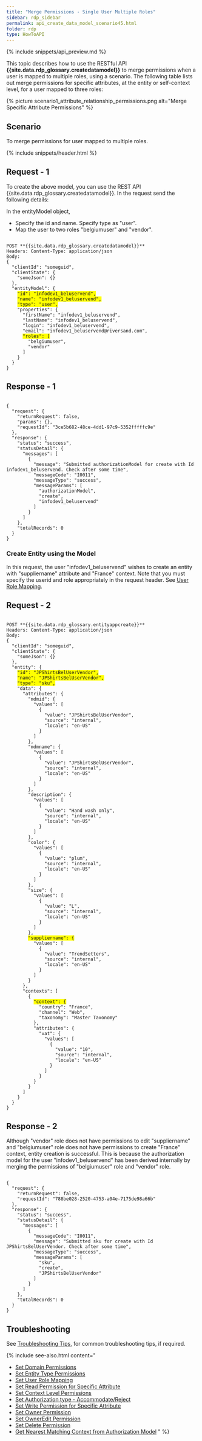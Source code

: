 ```yaml
---
title: "Merge Permissions - Single User Multiple Roles"
sidebar: rdp_sidebar
permalink: api_create_data_model_scenario45.html
folder: rdp
type: HowToAPI
---
```


{% include snippets/api_preview.md %}

This topic describes how to use the RESTful API **{{site.data.rdp_glossary.createdatamodel}}** to merge permissions when a user is mapped to multiple roles, using a scenario. The following table lists out merge permissions for specific attributes, at the entity or self-context level, for a user mapped to three roles:

{% picture scenario1_attribute_relationship_permissions.png alt="Merge Specific Attribute Permissions" %}

## Scenario

To merge permissions for user mapped to multiple roles. 

{% include snippets/header.html %}

## Request - 1

To create the above model, you can use the REST API {{site.data.rdp_glossary.createdatamodel}}. In the request send the following details:

In the entityModel object,
* Specify the id and name. Specify type as "user".
* Map the user to two roles "belgiumuser" and "vendor".

<pre><code>
POST **{{site.data.rdp_glossary.createdatamodel}}**
Headers: Content-Type: application/json
Body:
{
  "clientId": "someguid",
  "clientState": {
    "someJson": {}
  },
  "entityModel": {
    <span style="background-color: #FFFF00">"id": "infodev1_beluservend",</span>
    <span style="background-color: #FFFF00">"name": "infodev1_beluservend",</span>
    <span style="background-color: #FFFF00">"type": "user",</span>
    "properties": {
      "firstName": "infodev1_beluservend",
      "lastName": "infodev1_beluservend",
      "login": "infodev1_beluservend",
      "email": "infodev1_beluservend@riversand.com",
      <span style="background-color: #FFFF00">"roles": [</span>
        "belgiumuser",
        "vendor"
      ]
    }
  }
}
</code></pre> 

## Response - 1

<pre><code>
{
  "request": {
    "returnRequest": false,
    "params": {},
    "requestId": "3ce5b682-48ce-4dd1-97c9-5352fffffc9e"
  },
  "response": {
    "status": "success",
    "statusDetail": {
      "messages": [
        {
          "message": "Submitted authorizationModel for create with Id infodev1_beluservend. Check after some time",
          "messageCode": "I0011",
          "messageType": "success",
          "messageParams": [
            "authorizationModel",
            "create",
            "infodev1_beluservend"
          ]
        }
      ]
    },
    "totalRecords": 0
  }
}
</code></pre> 

### Create Entity using the Model

In this request, the user "infodev1_beluservend" wishes to create an entity with "suppliername" attribute and "France" context. Note that you must specify the userid and role appropriately in the request header. See [User Role Mapping](api_create_data_model_scenario38.html).

## Request - 2

<pre><code>
POST **{{site.data.rdp_glossary.entityappcreate}}**
Headers: Content-Type: application/json
Body:
{
  "clientId": "someguid",
  "clientState": {
    "someJson": {}
  },
  "entity": {
    <span style="background-color: #FFFF00">"id": "JPShirtsBelUserVendor",</span>
    <span style="background-color: #FFFF00">"name": "JPShirtsBelUserVendor",</span>
    <span style="background-color: #FFFF00">"type": "sku",</span>
    "data": {
      "attributes": {
        "mdmid": {
          "values": [
            {
              "value": "JPShirtsBelUserVendor",
              "source": "internal",
              "locale": "en-US"
            }
          ]
        },
        "mdmname": {
          "values": [
            {
              "value": "JPShirtsBelUserVendor",
              "source": "internal",
              "locale": "en-US"
            }
          ]
        },
        "description": {
          "values": [
            {
              "value": "Hand wash only",
              "source": "internal",
              "locale": "en-US"
            }
          ]
        },
        "color": {
          "values": [
            {
              "value": "plum",
              "source": "internal",
              "locale": "en-US"
            }
          ]
        },
        "size": {
          "values": [
            {
              "value": "L",
              "source": "internal",
              "locale": "en-US"
            }
          ]
        },
        <span style="background-color: #FFFF00">"suppliername": {</span>
          "values": [
            {
              "value": "TrendSetters",
              "source": "internal",
              "locale": "en-US"
            }
          ]
        }
      },
      "contexts": [
        {
          <span style="background-color: #FFFF00">"context": {</span>
            "country": "France",
            "channel": "Web",
            "taxonomy": "Master Taxonomy"
          },
          "attributes": {
            "vat": {
              "values": [
                {
                  "value": "10",
                  "source": "internal",
                  "locale": "en-US"
                }
              ]
            }
          }
        }
      ]
    }
  }
}
</code></pre> 

## Response - 2

Although "vendor" role does not have permissions to edit "suppliername" and "belgiumuser" role does not have permissions to create "France" context, entity creation is successful. This is because the authorization model for the user "infodev1_beluservend" has been derived internally by merging the permissions of "belgiumuser" role and "vendor" role. 


<pre><code>
{
  "request": {
    "returnRequest": false,
    "requestId": "788be028-2520-4753-a04e-7175de98a66b"
  },
  "response": {
    "status": "success",
    "statusDetail": {
      "messages": [
        {
          "messageCode": "I0011",
          "message": "Submitted sku for create with Id JPShirtsBelUserVendor. Check after some time",
          "messageType": "success",
          "messageParams": [
            "sku",
            "create",
            "JPShirtsBelUserVendor"
          ]
        }
      ]
    },
    "totalRecords": 0
  }
}
</code></pre> 

## Troubleshooting

See [Troubleshooting Tips](api_troubleshooting_tips.html), for common troubleshooting tips, if required.

{% include see-also.html content="
* [Set Domain Permissions](api_create_data_model_scenario36.html)
* [Set Entity Type Permissions](api_create_data_model_scenario46.html)
* [Set User Role Mapping](api_create_data_model_scenario38.html)
* [Set Read Permission for Specific Attribute](api_create_data_model_scenario47.html)
* [Set Context Level Permissions](api_create_data_model_scenario39.html)
* [Set Authorization type - Accommodate/Reject](api_create_data_model_scenario40.html)
* [Set Write Permission for Specific Attribute](api_create_data_model_scenario41.html)
* [Set Owner Permission](api_create_data_model_scenario42.html)
* [Set OwnerEdit Permission](api_create_data_model_scenario49.html)
* [Set Delete Permission](api_create_data_model_scenario43.html)
* [Get Nearest Matching Context from Authorization Model](api_create_data_model_scenario44.html)
" %}
